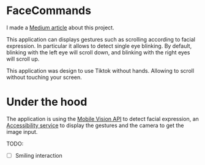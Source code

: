 # FaceCommands

I made a [Medium article](https://axel7083.medium.com/using-googles-ml-kit-to-control-an-android-device-without-hands-cf2a1c589e73) about this project.

This application can displays gestures such as scrolling according to facial expression. In particular it allows to detect single eye blinking. By default, blinking with the left eye will scroll down, and blinking with the right eyes will scroll up. 

This application was design to use Tiktok without hands. Allowing to scroll without touching your screen.

# Under the hood

The application is using the [Mobile Vision API](https://developers.google.com/vision/android/getting-started) to detect facial expression, an [Accessibility service](https://developer.android.com/reference/android/accessibilityservice/AccessibilityService) to display the gestures and the camera to get the image input.




TODO:
- [ ] Smiling interaction
